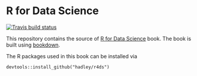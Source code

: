 # R for Data Science
[![Travis build status](https://travis-ci.org/hadley/r4ds.svg?branch=master)](https://travis-ci.org/hadley/r4ds)

This repository contains the source of [R for Data Science](http://r4ds.had.co.nz)
book. The book is built using [bookdown](https://github.com/rstudio/bookdown).

The R packages used in this book can be installed via

```{r}
devtools::install_github("hadley/r4ds")
```
